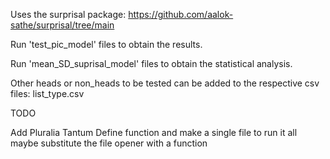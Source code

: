 Uses the surprisal package: https://github.com/aalok-sathe/surprisal/tree/main 

Run 'test_pic_model' files to obtain the results.

Run 'mean_SD_suprisal_model' files to obtain the statistical analysis.

Other heads or non_heads to be tested can be added to the respective csv files: list_type.csv

TODO

Add Pluralia Tantum
Define function and make a single file to run it all
maybe substitute the file opener with a function

